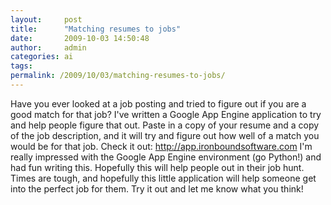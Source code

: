 ```yaml
---
layout:     post
title:      "Matching resumes to jobs"
date:       2009-10-03 14:50:48
author:     admin
categories: ai
tags:  
permalink: /2009/10/03/matching-resumes-to-jobs/
---
```

Have you ever looked at a job posting and tried to figure out if you are a good match for that job? I've written a Google App Engine application to try and help people figure that out. Paste in a copy of your resume and a copy of the job description, and it will try and figure out how well of a match you would be for that job. Check it out: <http://app.ironboundsoftware.com> I'm really impressed with the Google App Engine environment (go Python!) and had fun writing this. Hopefully this will help people out in their job hunt. Times are tough, and hopefully this little application will help someone get into the perfect job for them. Try it out and let me know what you think!
